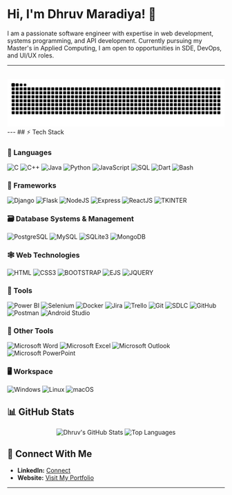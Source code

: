 # Hi, I'm Dhruv Maradiya! 👋

I am a passionate software engineer with expertise in web development, systems programming, and API development. Currently pursuing my Master's in Applied Computing, I am open to opportunities in SDE, DevOps, and UI/UX roles.

---
<br clear="both">
<img src="https://github.com/DhruvMaradiya/DhruvMaradiya/blob/output/snake.svg" alt="Snake animation" />
---
## ⚡ Tech Stack

### 🚀 Languages

![C](https://img.shields.io/badge/C-00599C?style=for-the-badge&logo=c&logoColor=white)
![C++](https://img.shields.io/badge/C%2B%2B-00599C?style=for-the-badge&logo=c%2B%2B&logoColor=white)
![Java](https://img.shields.io/badge/Java-ED8B00?style=for-the-badge&logo=openjdk&logoColor=white)
![Python](https://img.shields.io/badge/Python-3776AB?style=for-the-badge&logo=python&logoColor=white)
![JavaScript](https://img.shields.io/badge/JavaScript-F7DF1E?style=for-the-badge&logo=javascript&logoColor=white)
![SQL](https://img.shields.io/badge/SQL-005C8A?style=for-the-badge&logo=sql&logoColor=white)
![Dart](https://img.shields.io/badge/dart-black?style=for-the-badge&logo=dart&logoColor=white&color=%230175C2)
![Bash](https://img.shields.io/badge/Shell_Scripting-4EAA25?style=for-the-badge&logo=gnu-bash&logoColor=white)

### 🧩 Frameworks

![Django](https://img.shields.io/badge/Django-092E20?style=for-the-badge&logo=django&logoColor=white)
![Flask](https://img.shields.io/badge/Flask-000000?style=for-the-badge&logo=flask&logoColor=white)
![NodeJS](https://img.shields.io/badge/Node.js-black?style=for-the-badge&logo=nodedotjs&logoColor=black&color=%2375AB60)
![Express](https://img.shields.io/badge/Express-000000?style=for-the-badge&logo=express&logoColor=white)
![ReactJS](https://img.shields.io/badge/React%20JS-black?style=for-the-badge&logo=react&logoColor=black&color=%2361DAFB)
![TKINTER](https://img.shields.io/badge/tkinter-black?style=for-the-badge&color=%230769AD)

### 🗃️ Database Systems & Management

![PostgreSQL](https://img.shields.io/badge/PostgreSQL-336791?style=for-the-badge&logo=postgresql&logoColor=white)
![MySQL](https://img.shields.io/badge/MySQL-4479A1?style=for-the-badge&logo=mysql&logoColor=white)
![SQLite3](https://img.shields.io/badge/SQLite3-black?style=for-the-badge&logo=sqlite&logoColor=white&color=%23003B57)
![MongoDB](https://img.shields.io/badge/MongoDB-47A248?style=for-the-badge&logo=mongodb&logoColor=white)

### 🕸 Web Technologies

![HTML](https://img.shields.io/badge/HTML-black?style=for-the-badge&logo=html5&logoColor=white&color=%23E34F26)
![CSS3](https://img.shields.io/badge/CSS-black?style=for-the-badge&logo=css3&logoColor=white&color=%231572B6)
![BOOTSTRAP](https://img.shields.io/badge/bootstrap-black?style=for-the-badge&logo=bootstrap&logoColor=white&color=%237952B3)
![EJS](https://img.shields.io/badge/jinja-black?style=for-the-badge&logo=ejs&logoColor=black&color=%23B4CA65)
![JQUERY](https://img.shields.io/badge/jquery-black?style=for-the-badge&logo=jquery&logoColor=white&color=%230769AD)


### 🧪 Tools

![Power BI](https://img.shields.io/badge/Power%20BI-black?style=for-the-badge&logo=%20&logoColor=%20&color=%23F7C726)
![Selenium](https://img.shields.io/badge/Selenium-43B02A?style=for-the-badge&logo=selenium&logoColor=white)
![Docker](https://img.shields.io/badge/docker-black?style=for-the-badge&logo=docker&logoColor=white&color=%232496ED)
![Jira](https://img.shields.io/badge/Jira-0052CC?style=for-the-badge&logo=jira&logoColor=white)
![Trello](https://img.shields.io/badge/trello-black?style=for-the-badge&logo=trello&color=%230052CC)
![Git](https://img.shields.io/badge/git-black?style=for-the-badge&logo=git&logoColor=white&color=%23F05032)
![SDLC](https://img.shields.io/badge/SDLC-000000?style=for-the-badge&logo=code&logoColor=white)
![GitHub](https://img.shields.io/badge/github-black?style=for-the-badge&logo=github&logoColor=white&color=%23181717)
![Postman](https://img.shields.io/badge/Postman-FF6C37?style=for-the-badge&logo=postman&logoColor=white)
![Android Studio](https://img.shields.io/badge/Android_Studio-3DDC84?style=for-the-badge&logo=android-studio&logoColor=white)

### 🧪 Other Tools

![Microsoft Word](https://img.shields.io/badge/Microsoft_Word-2B579A?style=for-the-badge&logo=microsoft-word&logoColor=white)
![Microsoft Excel](https://img.shields.io/badge/Microsoft_Excel-217346?style=for-the-badge&logo=microsoft-excel&logoColor=white)
![Microsoft Outlook](https://img.shields.io/badge/Microsoft_Outlook-0078D4?style=for-the-badge&logo=microsoft-outlook&logoColor=white)
![Microsoft PowerPoint](https://img.shields.io/badge/Microsoft_PowerPoint-B7472A?style=for-the-badge&logo=microsoft-powerpoint&logoColor=white)

### 🖥️ Workspace

![Windows](https://img.shields.io/badge/Windows-0078D6?style=for-the-badge&logo=windows&logoColor=white)
![Linux](https://img.shields.io/badge/Linux-FCC624?style=for-the-badge&logo=linux&logoColor=black)
![macOS](https://img.shields.io/badge/macOS-000000?style=for-the-badge&logo=apple&logoColor=white)


## 📊 GitHub Stats

<div align="center">
  <img src="https://github-readme-stats.vercel.app/api?username=DhruvMaradiya&show_icons=true&theme=radical" alt="Dhruv's GitHub Stats" />
  <img src="https://github-readme-stats.vercel.app/api/top-langs/?username=DhruvMaradiya&layout=compact&theme=radical" alt="Top Languages" />
</div>




## 💼 Connect With Me

- **LinkedIn:** [Connect](https://www.linkedin.com/in/dhruv-maradiya-34b2ba190/)
- **Website:** [Visit My Portfolio](https://dhruv-kappa.vercel.app/)

---



